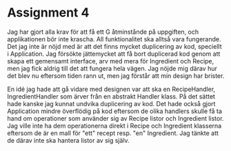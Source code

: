 # Assignment 4

Jag har gjort alla krav för att få ett G åtminstånde på uppgiften, och applikationen bör inte krascha. All funktionalitet ska alltså vara fungerande. Det jag inte är nöjd med är att det finns mycket duplicering av kod, speciellt i Application. Jag försökte jättemycket att få bort duplicerad kod genom att skapa ett gemensamt interface, arv med mera för Ingredient och Recipe, men jag fick aldrig till det att fungera hela vägen. Jag nöjde mig därav hur det blev nu eftersom tiden rann ut, men jag förstår att min design har brister.

En idé jag hade att gå vidare med designen var att ska en RecipeHandler, IngredientHandler som ärver från en abstrakt Handler klass. På det sättet hade kanske jag kunnat undvika duplicering av kod. Det hade också gjort Application mindre överflödig på kod eftersom de olika handlers skulle få ta hand om operationer som använder sig av Recipe listor och Ingredient listor. Jag ville inte ha dem operationerna direkt i Recipe och Ingredient klasserna eftersom de är en mall för "ett" recept resp. "en" Ingredient. Jag tänkte att de därav inte ska hantera listor av sig själv.